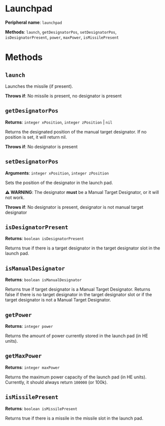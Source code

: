 # Launchpad

**Peripheral name**: `launchpad`

**Methods**: `launch`, `getDesignatorPos`, `setDesignatorPos`, `isDesignatorPresent`, `power`,
`maxPower`, `isMissilePresent`

# Methods

## `launch`

Launches the missile (if present).

**Throws if**: No missile is present, no designator is present

## `getDesignatorPos`

**Returns**: `integer xPosition`, `integer zPosition` | `nil`

Returns the designated position of the manual target designator. If no position is set, it will return nil.

**Throws if**: No designator is present

## `setDesignatorPos`

**Arguments**: `integer xPosition`, `integer zPosition`

Sets the position of the designator in the launch pad.

**⚠ WARNING**: The designator **must** be a Manual Target Designator, or it will not work.

**Throws if**: No designator is present, designator is not manual target designator

## `isDesignatorPresent`

**Returns**: `boolean isDesignatorPresent`

Returns true if there is a target designator in the target designator slot in the launch pad.

## `isManualDesignator`

**Returns**: `boolean isManualDesignator`

Returns true if target designator is a Manual Target Designator. Returns false if there is no target
designator in the target designator slot or if the target designator is not a Manual Target Designator.

## `getPower`

**Returns**: `integer power`

Returns the amount of power currently stored in the launch pad (in HE units).

## `getMaxPower`

**Returns**: `integer maxPower`

Returns the maximum power capacity of the launch pad (in HE units).
Currently, it should always return `100000` (or 100k).

## `isMissilePresent`

**Returns**: `boolean isMissilePresent`

Returns true if there is a missile in the missile slot in the launch pad.